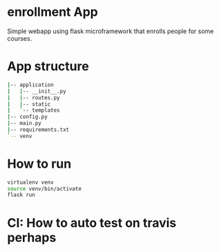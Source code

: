 # enrollment App

Simple webapp using flask microframework that enrolls people for some courses.

# App structure
```bash
|-- application
|   |-- __init__.py
|   |-- routes.py
|   |-- static
|   `-- templates
|-- config.py
|-- main.py
|-- requirements.txt
`-- venv
```

# How to run
```bash
virtualenv venv
source venv/bin/activate
flask run
```


# CI: How to auto test on travis perhaps
